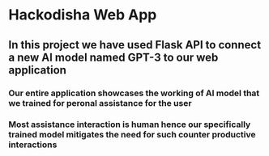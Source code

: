 # Hackodisha Web App

## In this project we have used Flask API to connect a new AI model named GPT-3 to our web application

### Our entire application showcases the working of AI model that we trained for peronal assistance for the user <br>

### Most assistance interaction is human hence our specifically trained model mitigates the need for such counter productive interactions


